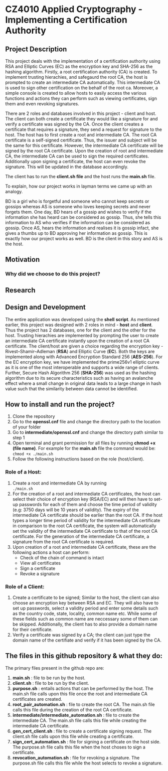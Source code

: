 # CZ4010 Applied Cryptography - Implementing a Certification Authority

## Project Description
This project deals with the implementation of a certification authority using RSA and Elliptic Curves (EC) as the encryption key and SHA-256 as the hashing algorithm.  Firstly, a root certification authority (CA) is created. To implement trusting hierachies, and safegaurd the root CA, the host is prompted to create an intermediate CA automatically. This intermediate CA is used to sign other certification on the behalf of the root ca. Moreover, a simple console is created to allow hosts to easily access the various functions and actions they can perform such as viewing certificates, sign them and even revoking signatures. 

There are 2 roles and databases involved in this project - client and host. The client can both create a certificate they would like a signature for and verify a certificate was signed by the CA. Once the client creates a certificate that requires a signature, they send a request for signature to the host. The host has to first create a root and intermediate CA. The root CA certificate is a self-signed certificate. Thus, the issuer and subject will be the same for this certificate. However,  the intermediate CA certificate will be signed by the root CA certificate. Upon the creation of root and intermediate CA, the intermediate CA can be used to sign the required certificates. Additionally upon signing a certificate, the host can even revoke the signature. This will be updated in the database accordingly.  

The client has to run the **client.sh file** and the host runs the **main.sh** file. 

To explain, how our project works in layman terms we came up with an analogy. 

BD is a girl who is forgetful and someone who cannot keep secrets or gossips whereas AS is someone who loves keeping secrets and never forgets them. One day, BD hears of a gossip and wishes to verify if the information she has heard can be considered as gossip. Thus, she tells this information to AS who verifies if the information can be considered as gossip. Once AS, hears the information and realises it is gossip infact, she gives a thumbs up to BD approving her information as gossip. This is exactly how our project works as well. BD is the client in this story and AS is the host. 

## Motivation
### Why did we choose to do this project?


## Research


## Design and Development
The entire application was developed using the **shell** **script**. As mentioned earlier, this project was designed with 2 roles in mind - **host** and **client**. Thus the project has 2 databases, one for the client and the other for the host. Trusting hierachies are implemented by prompting the user to create an intermediate CA certificate instantly upon the creation of a root CA certificate. The client/host are given a choice regarding the encryption key - Rivest–Shamir–Adleman (**RSA**) and Elliptic Curve (**EC**). Both the keys are implemented along with Advanced Encryption Standard 256 (**AES-256**). For the EC encryption key, we have implemented the prime256v1 elliptic curve as it is one of the most interoperable and supports a wide range of clients. Further, Secure Hash Algorithm 256 (**SHA-256**) was used as the hashing algorithm due to its secure characteristics such as having an avalanche effect where a small change in original data leads to a large change in hash value such that the similarity between data cannot be identified. 


## How to install and run the project?
1. Clone the repository
2. Go to the **openssl.cnf** file and change the directory path to the location of your folder <br/>
3. Go to **intermediate/openssl.cnf** and change the directory path similar to step 1
4. Open terminal and grant permission for all files by running **chmod +x (file name)**. For example for the **main.sh** file the command would be: <br/> ``` chmod +x ./main.sh ``` <br />
5. Follow the following instructions based on the role (host/client).


### Role of a Host:
1. Create a root and intermediate CA by running <br/>  ``` ./main.sh  ```
2. For the creation of a root and intermediate CA certificates, the host can select their choice of encryption key (RSA/EC) and will then have to set-up passwords for each of them and choose the time period of validity (e.g: 3750 days will be 10 years of validity). The expiry of the intermediate CA certificate should be earlier than the root CA. If the host types a longer time period of validity for the intermediate CA certificate in comparison to the root CA certificate, the system will automatically set the validity of the intermediate CA certificate to that of the root CA certificate. For the generation of the intermediate CA certificate, a signature from the root CA certificate is required.   
3. Upon creation of a root and intermediate CA certificate, these are the following actions a host can perform:
    - Check of the chain of command is intact
    - View all certificates
    - Sign a certificate
    - Revoke a signature


### Role of a Client:
1. Create a certificate to be signed; Similar to the host, the client can also choose an encryption key between RSA and EC. They will also have to set up passwords, select a validity period and enter some details such as the country code, state, locality, common name etc. While some of these fields such as common name are neccessary some of them can be skipped. Additionally, the client has to also provide a domain name for their certificate. 
3. Verify a certificate was signed by a CA; the client can just type the domain name of the certifiate and verify if it has been signed by the CA. 


## The files in this github repository & what they do:
The primary files present in the github repo are:
1. **main.sh** : file to be run by the host.
2. **client.sh** : file to be run by the client.
3. **purpose.sh** : entails actions that can be performed by the host. The main.sh file calls upon this file once the root and intermediate CA certificates are created.
4. **root_pair_automation.sh** : file to create the root CA. The main.sh file calls this file during the creation of the root CA certificate.
5. **intermediate/intermediate_automation.sh** : file to create the intermediate CA. The main.sh file calls this file while creating the intermediate CA certificate.
6. **gen_cert_client.sh** : file to create a certificate signing request. The client.sh file calls upon this file while creating a certificate.
7. **sign_cert_automation.sh** : file for signing a certificate on the host side. The purpose.sh file calls this file when the host choses to sign a certificate.
8. **revocation_automation.sh** : file for revoking a signature. The purpose.sh file calls this file while the host selects to revoke a signature. 


